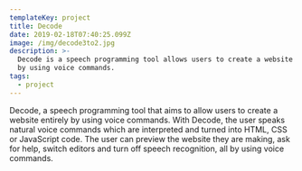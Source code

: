 ```yaml
---
templateKey: project
title: Decode
date: 2019-02-18T07:40:25.099Z
image: /img/decode3to2.jpg
description: >-
  Decode is a speech programming tool allows users to create a website entirely
  by using voice commands.
tags:
  - project
---
```

Decode, a speech programming tool that aims to allow users to create a website entirely by using voice commands. With Decode, the user speaks natural voice commands which are interpreted and turned into HTML, CSS or JavaScript code. The user can preview the website they are making, ask for help, switch editors and turn off speech recognition, all by using voice commands.

